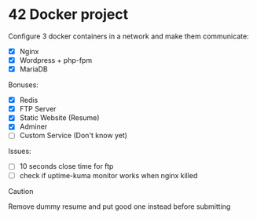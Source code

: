 # 42 Docker project
Configure 3 docker containers in a network and make them communicate:
- [x] Nginx
- [x] Wordpress + php-fpm
- [x] MariaDB

Bonuses:
- [x] Redis
- [x] FTP Server
- [x] Static Website (Resume)
- [x] Adminer
- [ ] Custom Service (Don't know yet)

Issues:
- [ ] 10 seconds close time for ftp
- [ ] check if uptime-kuma monitor works when nginx killed

> [!CAUTION]
> Remove dummy resume and put good one instead before submitting
